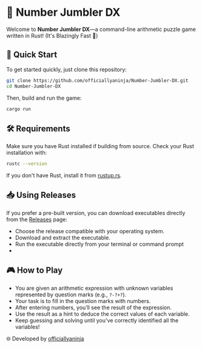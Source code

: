 # 🎲 Number Jumbler DX

Welcome to **Number Jumbler DX**—a command-line arithmetic puzzle game written in Rust! (It's Blazingly Fast 🚀)

## 🚀 Quick Start

To get started quickly, just clone this repository:

```bash
git clone https://github.com/officiallyaninja/Number-Jumbler-DX.git
cd Number-Jumbler-DX
```

Then, build and run the game:

```bash
cargo run
```
## 🛠️ Requirements

Make sure you have Rust installed if building from source. Check your Rust installation with:

```bash
rustc --version
```

If you don't have Rust, install it from [rustup.rs](https://rustup.rs).

## 📥 Using Releases

If you prefer a pre-built version, you can download executables directly from the [Releases](https://github.com/officiallyaninja/Number-Jumbler-DX/releases) page:

* Choose the release compatible with your operating system.
* Download and extract the executable.
* Run the executable directly from your terminal or command prompt
* 
## 🎮 How to Play

* You are given an arithmetic expression with unknown variables represented by question marks (e.g., `?-?+?`).
* Your task is to fill in the question marks with numbers.
* After entering numbers, you’ll see the result of the expression.
* Use the result as a hint to deduce the correct values of each variable.
* Keep guessing and solving until you've correctly identified all the variables!

🌐 Developed by [officiallyaninja](https://github.com/officiallyaninja)
